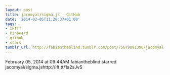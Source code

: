 ```yaml
---
layout: post
title: jacomyal/sigma.js · GitHub
date: '2014-02-05T11:20:37+01:00'
tags:
- IFTTT
- Pinboard
- github
- stars
tumblr_url: http://fabiantheblind.tumblr.com/post/75679891396/jacomyal-sigma-js-github
---
```

February 05, 2014 at 09:44AM
fabiantheblind starred jacomyal/sigma.jshttp://ift.tt/1a2sJvS
